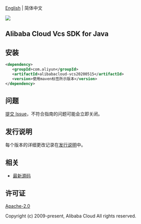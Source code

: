 [English](README.md) | 简体中文

![](https://aliyunsdk-pages.alicdn.com/icons/AlibabaCloud.svg)

## Alibaba Cloud Vcs SDK for Java

## 安装

```xml
<dependency>
   <groupId>com.aliyun</groupId>
   <artifactId>alibabacloud-vcs20200515</artifactId>
   <version>使用maven标签所示版本</version>
</dependency>
```

## 问题

[提交 Issue](https://github.com/aliyun/alibabacloud-java-async-sdk/issues/new)，不符合指南的问题可能会立即关闭。

## 发行说明

每个版本的详细更改记录在[发行说明](./ChangeLog.txt)中。

## 相关

- [最新源码](https://github.com/aliyun/alibabacloud-async-java-sdk/)

## 许可证

[Apache-2.0](http://www.apache.org/licenses/LICENSE-2.0)

Copyright (c) 2009-present, Alibaba Cloud All rights reserved.
